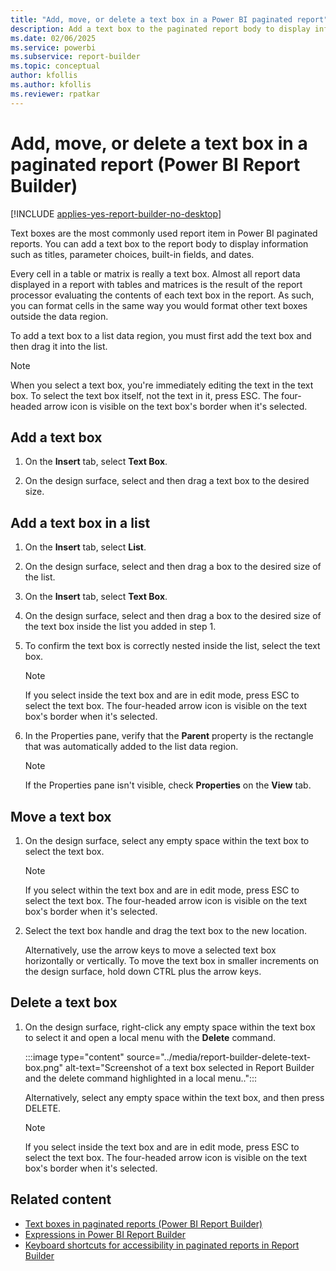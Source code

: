 ```yaml
---
title: "Add, move, or delete a text box in a Power BI paginated report"
description: Add a text box to the paginated report body to display information such as titles, parameter choices, built-in fields, and dates in Power BI Report Builder. 
ms.date: 02/06/2025
ms.service: powerbi
ms.subservice: report-builder
ms.topic: conceptual
author: kfollis
ms.author: kfollis
ms.reviewer: rpatkar
---
```

# Add, move, or delete a text box in a paginated report (Power BI Report Builder)

[!INCLUDE [applies-yes-report-builder-no-desktop](../../../includes/applies-yes-report-builder-no-desktop.md)]

  Text boxes are the most commonly used report item in Power BI paginated reports. You can add a text box to the report body to display information such as titles, parameter choices, built-in fields, and dates.  
  
 Every cell in a table or matrix is really a text box. Almost all report data displayed in a report with tables and matrices is the result of the report processor evaluating the contents of each text box in the report. As such, you can format cells in the same way you would format other text boxes outside the data region.  
  
 To add a text box to a list data region, you must first add the text box and then drag it into the list.  
  
> [!NOTE]  
> When you select a text box, you're immediately editing the text in the text box. To select the text box itself, not the text in it, press ESC. The four-headed arrow icon is visible on the text box's border when it's selected.
  
## Add a text box  
  
1. On the **Insert** tab, select **Text Box**.  
  
2. On the design surface, select and then drag a text box to the desired size.  
  
## Add a text box in a list  
  
1. On the **Insert** tab, select **List**.  
  
2. On the design surface, select and then drag a box to the desired size of the list.  
  
3. On the **Insert** tab, select **Text Box**.  
  
4. On the design surface, select and then drag a box to the desired size of the text box inside the list you added in step 1.
  
5. To confirm the text box is correctly nested inside the list, select the text box.  
  
    > [!NOTE]  
    > If you select inside the text box and are in edit mode, press ESC to select the text box. The four-headed arrow icon is visible on the text box's border when it's selected.
  
6. In the Properties pane, verify that the **Parent** property is the rectangle that was automatically added to the list data region.  
  
    > [!NOTE]  
    > If the Properties pane isn't visible, check **Properties** on the **View** tab.  
  
## Move a text box  
  
1. On the design surface, select any empty space within the text box to select the text box.  
  
    > [!NOTE]  
    > If you select within the text box and are in edit mode, press ESC to select the text box. The four-headed arrow icon is visible on the text box's border when it's selected.
  
2. Select the text box handle and drag the text box to the new location.

    Alternatively, use the arrow keys to move a selected text box horizontally or vertically. To move the text box in smaller increments on the design surface, hold down CTRL plus the arrow keys.  
  
## Delete a text box  
  
1. On the design surface, right-click any empty space within the text box to select it and open a local menu with the **Delete** command.

    :::image type="content" source="../media/report-builder-delete-text-box.png" alt-text="Screenshot of a text box selected in Report Builder and the delete command highlighted in a local menu..":::
  
    Alternatively, select any empty space within the text box, and then press DELETE.

    > [!NOTE]  
    > If you select inside the text box and are in edit mode, press ESC to select the text box. The four-headed arrow icon is visible on the text box's border when it's selected.

## Related content

- [Text boxes in paginated reports &#40;Power BI Report Builder&#41;](text-boxes-report-builder-and-service.md)
- [Expressions in Power BI Report Builder](../../expressions/report-builder-expressions.md)
- [Keyboard shortcuts for accessibility in paginated reports in Report Builder](/sql/reporting-services/report-builder/keyboard-shortcuts-report-builder)  

